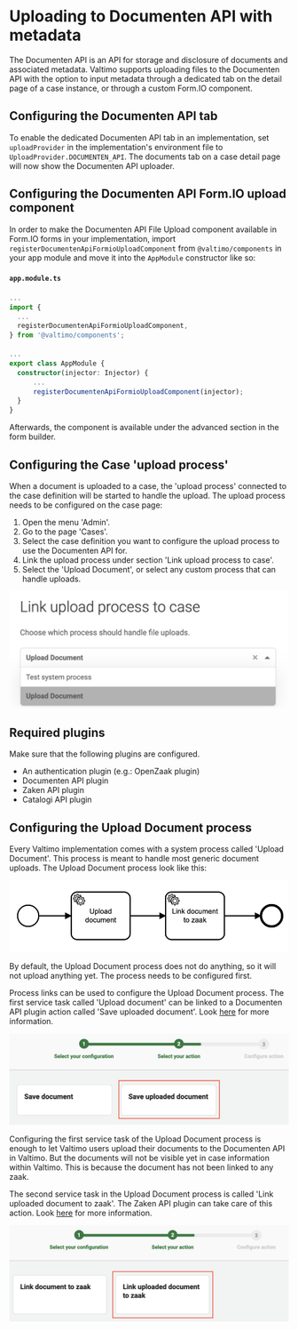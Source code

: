 # Uploading to Documenten API with metadata

The Documenten API is an API for storage and disclosure of documents and associated metadata. Valtimo supports uploading files to the Documenten API with the option to input metadata through a dedicated tab on the detail page of a case instance, or through a custom Form.IO component.

## Configuring the Documenten API tab

To enable the dedicated Documenten API tab in an implementation, set `uploadProvider` in the implementation's environment file to `UploadProvider.DOCUMENTEN_API`. The documents tab on a case detail page will now show the Documenten API uploader.

## Configuring the Documenten API Form.IO upload component

In order to make the Documenten API File Upload component available in Form.IO forms in your implementation, import `registerDocumentenApiFormioUploadComponent` from `@valtimo/components` in your app module and move it into the `AppModule` constructor like so:

#### **`app.module.ts`**

```typescript
...
import {
  ...
  registerDocumentenApiFormioUploadComponent,
} from '@valtimo/components';

...
export class AppModule {
  constructor(injector: Injector) {
      ...
      registerDocumentenApiFormioUploadComponent(injector);
  }
}
```

Afterwards, the component is available under the advanced section in the form builder.

## Configuring the Case 'upload process'

When a document is uploaded to a case, the 'upload process' connected to the case definition will be started to handle the upload. The upload process needs to be configured on the case page:

1. Open the menu 'Admin'.
2. Go to the page 'Cases'.
3. Select the case definition you want to configure the upload process to use the Documenten API for.
4. Link the upload process under section 'Link upload process to case'.
5. Select the 'Upload Document', or select any custom process that can handle uploads.

![Link upload process to case](../../../using-valtimo/upload/img/link-upload-process-to-case.png)

## Required plugins

Make sure that the following plugins are configured.

* An authentication plugin (e.g.: OpenZaak plugin)
* Documenten API plugin
* Zaken API plugin
* Catalogi API plugin

## Configuring the Upload Document process

Every Valtimo implementation comes with a system process called 'Upload Document'. This process is meant to handle most generic document uploads. The Upload Document process look like this:

![Upload Document](../../../using-valtimo/upload/img/document-upload.png)

By default, the Upload Document process does not do anything, so it will not upload anything yet. The process needs to be configured first.

Process links can be used to configure the Upload Document process. The first service task called 'Upload document' can be linked to a Documenten API plugin action called 'Save uploaded document'. Look [here](../../plugins/configure-documenten-api-plugin.md) for more information.

![Plugin action: Save uploaded document](../../../using-valtimo/upload/img/save-uploaded-document.png)

Configuring the first service task of the Upload Document process is enough to let Valtimo users upload their documents to the Documenten API in Valtimo. But the documents will not be visible yet in case information within Valtimo. This is because the document has not been linked to any zaak.

The second service task in the Upload Document process is called 'Link uploaded document to zaak'. The Zaken API plugin can take care of this action. Look [here](../../plugins/configure-zaken-api-plugin.md) for more information.

![Plugin action: Link uploaded document to zaak](../../../using-valtimo/upload/img/link-uploaded-document-to-zaak.png)
